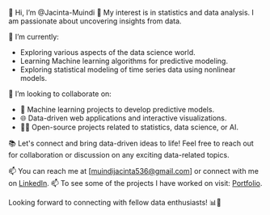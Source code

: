 👋 Hi, I’m @Jacinta-Muindi
💞️ My interest is in statistics and data analysis. I am passionate about uncovering insights from data.

🌱 I’m currently: 
- Exploring various aspects of the data science world.
- Learning Machine learning algorithms for predictive modeling.
- Exploring statistical modeling of time series data using nonlinear models.

💞️ I’m looking to collaborate on:
- 🤖 Machine learning projects to develop predictive models.
- 🌐 Data-driven web applications and interactive visualizations.
- 🧑‍💻 Open-source projects related to statistics, data science, or AI.

📚 Let's connect and bring data-driven ideas to life! Feel free to reach out for collaboration or discussion on any exciting data-related topics.

📫 You can reach me at [muindijacinta536@gmail.com] or connect with me on [LinkedIn](https://www.linkedin.com/in/jacinta-muindi-a9ba4b14a/).
📫 To see some of the projects I have worked on visit: [Portfolio](https://jacinta-muindi.github.io/).

Looking forward to connecting with fellow data enthusiasts! 📊🚀

